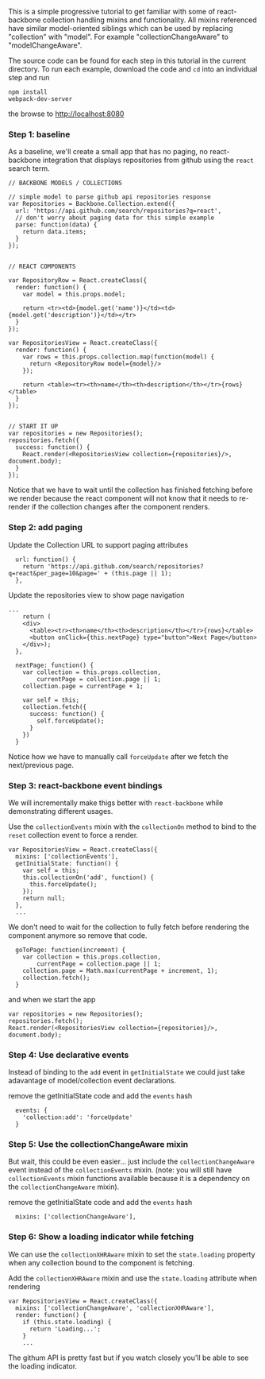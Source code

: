 This is a simple progressive tutorial to get familiar with some of react-backbone collection handling mixins and functionality.  All mixins referenced have similar model-oriented siblings which can be used by replacing "collection" with "model".  For example "collectionChangeAware" to "modelChangeAware".

The source code can be found for each step in this tutorial in the current directory.  To run each example, download the code and ```cd``` into an individual step and run
```
npm install
webpack-dev-server
```
the browse to [http://localhost:8080](http://localhost:8080)


### Step 1: baseline
As a baseline, we'll create a small app that has no paging, no react-backbone integration that displays repositories from github using the ```react``` search term.

```
// BACKBONE MODELS / COLLECTIONS

// simple model to parse github api repositories response
var Repositories = Backbone.Collection.extend({
  url: 'https://api.github.com/search/repositories?q=react',
  // don't worry about paging data for this simple example
  parse: function(data) {
    return data.items;
  }
});


// REACT COMPONENTS

var RepositoryRow = React.createClass({
  render: function() {
    var model = this.props.model;

    return <tr><td>{model.get('name')}</td><td>{model.get('description')}</td></tr>
  }
});

var RepositoriesView = React.createClass({
  render: function() {
    var rows = this.props.collection.map(function(model) {
      return <RepositoryRow model={model}/>
    });

    return <table><tr><th>name</th><th>description</th></tr>{rows}</table>
  }
});


// START IT UP
var repositories = new Repositories();
repositories.fetch({
  success: function() {
    React.render(<RepositoriesView collection={repositories}/>, document.body);
  }
});
```

Notice that we have to wait until the collection has finished fetching before we render because the react component will not know that it needs to re-render if the collection changes after the component renders.


### Step 2: add paging

Update the Collection URL to support paging attributes
```
  url: function() {
    return 'https://api.github.com/search/repositories?q=react&per_page=10&page=' + (this.page || 1);
  },
```

Update the repositories view to show page navigation
```
...
    return (
    <div>
      <table><tr><th>name</th><th>description</th></tr>{rows}</table>
      <button onClick={this.nextPage} type="button">Next Page</button>
    </div>);
  },

  nextPage: function() {
    var collection = this.props.collection,
        currentPage = collection.page || 1;
    collection.page = currentPage + 1;

    var self = this;
    collection.fetch({
      success: function() {
        self.forceUpdate();
      }
    })
  }
```

Notice how we have to manually call ```forceUpdate``` after we fetch the next/previous page.


### Step 3: react-backbone event bindings

We will incrementally make thigs better with ```react-backbone``` while demonstrating different usages.

Use the ```collectionEvents``` mixin with the ```collectionOn``` method to bind to the ```reset``` collection event to force a render.

```
var RepositoriesView = React.createClass({
  mixins: ['collectionEvents'],
  getInitialState: function() {
    var self = this;
    this.collectionOn('add', function() {
      this.forceUpdate();
    });
    return null;
  },
  ...
```

We don't need to wait for the collection to fully fetch before rendering the component anymore so remove that code.

```
  goToPage: function(increment) {
    var collection = this.props.collection,
        currentPage = collection.page || 1;
    collection.page = Math.max(currentPage + increment, 1);
    collection.fetch();
  }
```
and when we start the app
```
var repositories = new Repositories();
repositories.fetch();
React.render(<RepositoriesView collection={repositories}/>, document.body);
```


### Step 4: Use declarative events

Instead of binding to the ```add``` event in ```getInitialState``` we could just take adavantage of model/collection event declarations.

remove the getInitialState code and add the ```events``` hash
```
  events: {
    'collection:add': 'forceUpdate'
  }
```


### Step 5: Use the collectionChangeAware mixin

But wait, this could be even easier... just include the ```collectionChangeAware``` event instead of the ```collectionEvents``` mixin.  (note: you will still have ```collectionEvents``` mixin functions available because it is a dependency on the ```collectionChangeAware``` mixin).

remove the getInitialState code and add the ```events``` hash
```
  mixins: ['collectionChangeAware'],
```


### Step 6: Show a loading indicator while fetching

We can use the ```collectionXHRAware``` mixin to set the ```state.loading``` property when any collection bound to the component is fetching.

Add the ```collectionXHRAware``` mixin and use the ```state.loading``` attribute when rendering
```
var RepositoriesView = React.createClass({
  mixins: ['collectionChangeAware', 'collectionXHRAware'],
  render: function() {
    if (this.state.loading) {
      return 'Loading...';
    }
    ...
```
The githum API is pretty fast but if you watch closely you'll be able to see the loading indicator.

